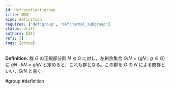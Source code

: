 ```yaml
---
id: def:quotient_group
title: 商群
kind: definition
requires: ['def:group', 'def:normal_subgroup']
status: draft
authors: [AI]
refs: []
tags: [group]
---
```


**Definition.** 群 $G$ の正規部分群 $N\trianglelefteq G$ に対し，左剰余集合 $G/N=\{gN\mid g\in G\}$ に $gN\cdot hN = ghN$ と定めると，これも群となる。この群を $G$ の $N$ による商群といい，$G/N$ と書く。

#group #definition
